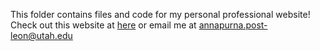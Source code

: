 This folder contains files and code for my personal professional website! Check out this website at [here](https://purnapl.github.io/) or email me at annapurna.post-leon@utah.edu
